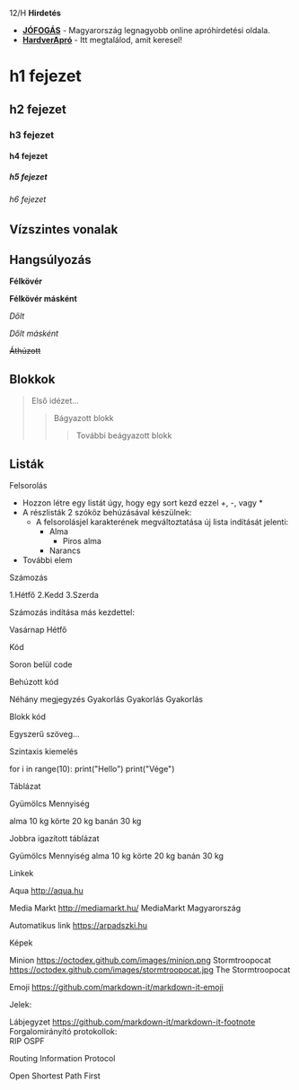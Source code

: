 12/H
__Hirdetés__

- __[JÓFOGÁS](https://jofogas.hu/)__ - Magyarország legnagyobb online apróhirdetési oldala.
- __[HardverApró](https://harverapro.hu/)__ - Itt megtalálod, amit keresel!


# h1 fejezet
## h2 fejezet
### h3 fejezet
#### h4 fejezet
##### h5 fejezet
###### h6 fejezet


## Vízszintes vonalak


## Hangsúlyozás

**Félkövér**

__Félkövér másként__

*Dőlt*

_Dőlt másként_

~~Áthúzott~~


## Blokkok


>Első idézet...
>>Bágyazott blokk
>>>További beágyazott blokk


## Listák

Felsorolás

- Hozzon létre egy listát úgy, hogy egy sort kezd ezzel +, -, vagy *
- A részlisták 2 szóköz behúzásával készülnek:
    - A felsorolásjel karakterének megváltoztatása új lista indítását jelenti:
        - Alma
            - Piros alma
        - Narancs
- További elem

Számozás

1.Hétfő
2.Kedd
3.Szerda



Számozás indítása más kezdettel:

Vasárnap
Hétfő


Kód

Soron belül code

Behúzott kód

Néhány megjegyzés
Gyakorlás
Gyakorlás
Gyakorlás


Blokk kód


Egyszerű szöveg...


Szintaxis kiemelés


for i in range(10):
    print("Hello")
print("Vége")


Táblázat

Gyümölcs Mennyiség

alma 10 kg
körte 20 kg
banán 30 kg

Jobbra igazított táblázat

Gyümölcs Mennyiség
alma 10 kg
körte 20 kg
banán 30 kg


Linkek

Aqua http://aqua.hu

Media Markt http://mediamarkt.hu/ MediaMarkt Magyarország

Automatikus link https://arpadszki.hu


Képek

Minion https://octodex.github.com/images/minion.png
Stormtroopocat  https://octodex.github.com/images/stormtroopocat.jpg The Stormtroopocat


Emoji https://github.com/markdown-it/markdown-it-emoji

Jelek:


Lábjegyzet https://github.com/markdown-it/markdown-it-footnote
Forgalomirányító protokollok:  
RIP
OSPF

Routing Information Protocol

Open Shortest Path First

